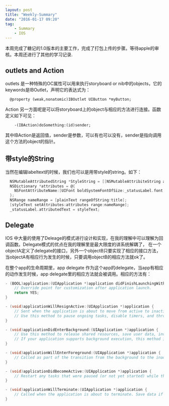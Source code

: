 ```yaml
---
layout: post
title: "Weekly-Summary"
date: "2016-01-17 09:20"
tag:
    - Summary
    - IOS
---
```

 本周完成了糖记的1.0版本的主要工作，完成了打包上传的步骤。等待apple的审核。本周还进行了其他的学习记录.
## outlets and Action
outlets 是一种特殊的OC属性可以用来执行storyboard or nib中的objects，它的keywords是IBOutlet，声明它的表达式为：
```
  @property (weak,nonatomic)IBOutlet UIButton *myButton;
```
Action 另一方面呢是可以将storyboard上的object与相应的方法进行连接。函数定义如下可见：
```
    -(IBAction)doSomething:(id)sender;
```
其中IBAction是返回值，sender是参数，可以有也可以没有，sender是指向调用这个方法的object的指针。

## 带style的String
当然在编辑labeltext的时候，我们也可以是用带style的string。如下：

```objectivec
  NSMutableAttributedString *StyleString = [[NSMutableAttribiteString alloc] initwithString:plainText]
  NSDictionary *attributes = @{
    NSFontAttributeName:[UIFont boldSystemFontOfSize:_statusLabel.font.pointSize];
  };
  NSRange nameRange = [plainText rangeOfString:title];
  [styleText setAttributes:attributes range:nameRange];
  _statusLabel.attributedText = styleText;
```

## Delegate
IOS 中大量的使用了Deleage的模式进行设计和实现，在我的理解中可以理解为回调函数。Delegate模式的优点在我的理解里是最大限度的讲系统解耦了，
在一个objectA定义了delegate的接口，另外一个objectB只要实现了相应的接口方法，当objectA有相应行为发生的时候，只要调用objectB的相应方法就ok了。

在整个app的生命周期里，app delegate 作为这个app的delegate，当app有相应的动作发生时候，app delegate里的相应方法就会被调用。相应的方法有：

```objectivec
- (BOOL)application:(UIApplication *)application didFinishLaunchingWithOptions:(NSDictionary *)launchOptions {
    // Override point for customization after application launch.
    return YES;
}

- (void)applicationWillResignActive:(UIApplication *)application {
    // Sent when the application is about to move from active to inactive state. This can occur for certain types of temporary interruptions (such as an incoming phone call or SMS message) or when the user quits the application and it begins the transition to the background state.
    // Use this method to pause ongoing tasks, disable timers, and throttle down OpenGL ES frame rates. Games should use this method to pause the game.
}

- (void)applicationDidEnterBackground:(UIApplication *)application {
    // Use this method to release shared resources, save user data, invalidate timers, and store enough application state information to restore your application to its current state in case it is terminated later.
    // If your application supports background execution, this method is called instead of applicationWillTerminate: when the user quits.
}

- (void)applicationWillEnterForeground:(UIApplication *)application {
    // Called as part of the transition from the background to the inactive state; here you can undo many of the changes made on entering the background.
}

- (void)applicationDidBecomeActive:(UIApplication *)application {
    // Restart any tasks that were paused (or not yet started) while the application was inactive. If the application was previously in the background, optionally refresh the user interface.
}

- (void)applicationWillTerminate:(UIApplication *)application {
    // Called when the application is about to terminate. Save data if appropriate. See also applicationDidEnterBackground:.
}
```
